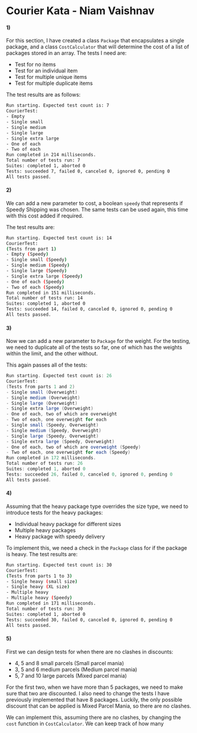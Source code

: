 # Courier Kata - Niam Vaishnav

#### 1)

For this section, I have created a class `Package` that encapsulates a single package, and a class `CostCalculator` that will determine the cost of a list of packages stored in an array. The tests I need are:

- Test for no items
- Test for an individual item
- Test for multiple unique items
- Test for multiple duplicate items

The test results are as follows:

```bash
Run starting. Expected test count is: 7
CourierTest:
- Empty
- Single small
- Single medium
- Single large
- Single extra large
- One of each
- Two of each
Run completed in 214 milliseconds.
Total number of tests run: 7
Suites: completed 1, aborted 0
Tests: succeeded 7, failed 0, canceled 0, ignored 0, pending 0
All tests passed.
```



#### 2)

We can add a new parameter to cost, a boolean `speedy` that represents if Speedy Shipping was chosen. The same tests can be used again, this time with this cost added if required.

The test results are:

```bash
Run starting. Expected test count is: 14
CourierTest:
(Tests from part 1)
- Empty (Speedy)
- Single small (Speedy)
- Single medium (Speedy)
- Single large (Speedy)
- Single extra large (Speedy)
- One of each (Speedy)
- Two of each (Speedy)
Run completed in 151 milliseconds.
Total number of tests run: 14
Suites: completed 1, aborted 0
Tests: succeeded 14, failed 0, canceled 0, ignored 0, pending 0
All tests passed.
```



#### 3)

Now we can add a new parameter to `Package` for the weight. For the testing, we need to duplicate all of the tests so far, one of which has the weights within the limit, and the other without.

This again passes all of the tests:

```scala
Run starting. Expected test count is: 26
CourierTest:
(Tests from parts 1 and 2)
- Single small (Overweight)
- Single medium (Overweight)
- Single large (Overweight)
- Single extra large (Overweight)
- One of each, two of which are overweight
- Two of each, one overweight for each
- Single small (Speedy, Overweight)
- Single medium (Speedy, Overweight)
- Single large (Speedy, Overweight)
- Single extra large (Speedy, Overweight)
- One of each, two of which are overweight (Speedy)
- Two of each, one overweight for each (Speedy)
Run completed in 172 milliseconds.
Total number of tests run: 26
Suites: completed 1, aborted 0
Tests: succeeded 26, failed 0, canceled 0, ignored 0, pending 0
All tests passed.
```



#### 4)

Assuming that the heavy package type overrides the size type, we need to introduce tests for the heavy packages:

- Individual heavy package for different sizes
- Multiple heavy packages
- Heavy package with speedy delivery

To implement this, we need a check in the `Package` class for if the package is heavy. The test results are:

```bash
Run starting. Expected test count is: 30
CourierTest:
(Tests from parts 1 to 3)
- Single heavy (small size)
- Single heavy (XL size)
- Multiple heavy
- Multiple heavy (Speedy)
Run completed in 171 milliseconds.
Total number of tests run: 30
Suites: completed 1, aborted 0
Tests: succeeded 30, failed 0, canceled 0, ignored 0, pending 0
All tests passed.
```



#### 5)

First we can design tests for when there are no clashes in discounts:

- 4, 5 and 8 small parcels (Small parcel mania) 
- 3, 5 and 6 medium parcels (Medium parcel mania)
- 5, 7 and 10 large parcels (Mixed parcel mania)

For the first two, when we have more than 5 packages, we need to make sure that two are discounted. I also need to change the tests I have previously implemented that have 8 packages. Luckily, the only possible discount that can be applied is Mixed Parcel Mania, so there are no clashes.

We can implement this, assuming there are no clashes, by changing the `cost` function in `CostCalculator`. We can keep track of how many



































